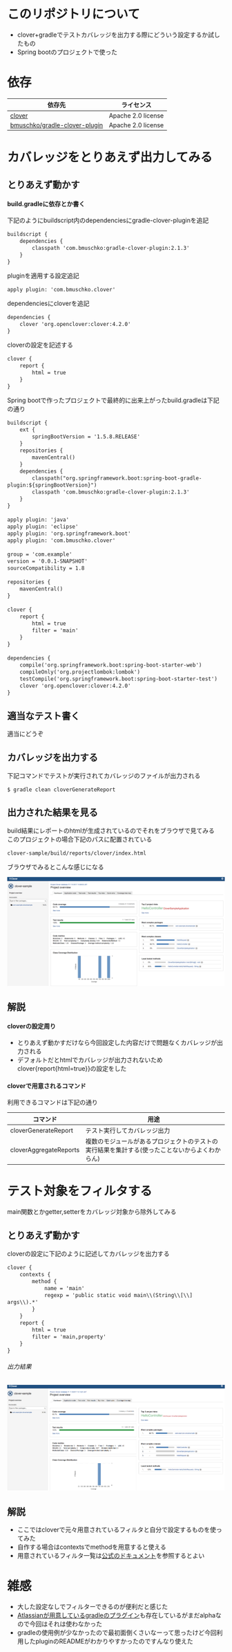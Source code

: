 # このリポジトリについて
* clover+gradleでテストカバレッジを出力する際にどういう設定するか試したもの
* Spring bootのプロジェクトで使った

# 依存
依存先|ライセンス
---|---
[clover](https://confluence.atlassian.com/clover/clover-documentation-home-71598318.html)|Apache 2.0 license
[bmuschko/gradle-clover-plugin](https://github.com/bmuschko/gradle-clover-plugin)|Apache 2.0 license

# カバレッジをとりあえず出力してみる
## とりあえず動かす
#### build.gradleに依存とか書く
下記のようにbuildscript内のdependenciesにgradle-clover-pluginを追記

```
buildscript {
	dependencies {
		classpath 'com.bmuschko:gradle-clover-plugin:2.1.3'
	}
}
```

pluginを適用する設定追記

```
apply plugin: 'com.bmuschko.clover'
```

dependenciesにcloverを追記

```
dependencies {
	clover 'org.openclover:clover:4.2.0'
}
```

cloverの設定を記述する

```
clover {
	report {
		html = true
	}
}
```

Spring bootで作ったプロジェクトで最終的に出来上がったbuild.gradleは下記の通り

```
buildscript {
	ext {
		springBootVersion = '1.5.8.RELEASE'
	}
	repositories {
		mavenCentral()
	}
	dependencies {
		classpath("org.springframework.boot:spring-boot-gradle-plugin:${springBootVersion}")
		classpath 'com.bmuschko:gradle-clover-plugin:2.1.3'
	}
}

apply plugin: 'java'
apply plugin: 'eclipse'
apply plugin: 'org.springframework.boot'
apply plugin: 'com.bmuschko.clover'

group = 'com.example'
version = '0.0.1-SNAPSHOT'
sourceCompatibility = 1.8

repositories {
	mavenCentral()
}

clover {
	report {
		html = true
		filter = 'main'
	}
}

dependencies {
	compile('org.springframework.boot:spring-boot-starter-web')
	compileOnly('org.projectlombok:lombok')
	testCompile('org.springframework.boot:spring-boot-starter-test')
	clover 'org.openclover:clover:4.2.0'
}

```

## 適当なテスト書く
適当にどうぞ
 
## カバレッジを出力する
下記コマンドでテストが実行されてカバレッジのファイルが出力される

```
$ gradle clean cloverGenerateReport
```

## 出力された結果を見る
build結果にレポートのhtmlが生成されているのでそれをブラウザで見てみる  
このプロジェクトの場合下記のパスに配置されている

```
clover-sample/build/reports/clover/index.html
```

ブラウザでみるとこんな感じになる

![](no-filter.png)

## 解説
#### cloverの設定周り
* とりあえず動かすだけなら今回設定した内容だけで問題なくカバレッジが出力される
* デフォルトだとhtmlでカバレッジが出力されないためclover{report{html=true}}の設定をした

#### cloverで用意されるコマンド
利用できるコマンドは下記の通り

コマンド|用途
---|---
cloverGenerateReport|テスト実行してカバレッジ出力
cloverAggregateReports|複数のモジュールがあるプロジェクトのテストの実行結果を集計する(使ったことないからよくわからん)

# テスト対象をフィルタする
main関数とかgetter,setterをカバレッジ対象から除外してみる

## とりあえず動かす
cloverの設定に下記のように記述してカバレッジを出力する

```
clover {
	contexts {
		method {
			name = 'main'
			regexp = 'public static void main\\(String\\[\\] args\\).*'
		}
	}
	report {
		html = true
		filter = 'main,property'
	}
}
```

###### 出力結果
![](filter.png)

## 解説
* ここではcloverで元々用意されているフィルタと自分で設定するものを使ってみた
* 自作する場合はcontextsでmethodを用意すると使える
* 用意されているフィルタ一覧は[公式のドキュメント](https://confluence.atlassian.com/clover/using-coverage-contexts-72548355.html)を参照するとよい

# 雑感
* 大した設定なしでフィルターできるのが便利だと感じた
* [Atlassianが用意しているgradleのプラグイン](https://bitbucket.org/atlassian/gradle-clover-plugin?_ga=2.266798091.46820302.1510133286-996513027.1507784494)も存在しているがまだalphaなので今回はそれは使わなかった
* gradleの使用例が少なかったので最初面倒くさいなーって思ったけど今回利用したpluginのREADMEがわかりやすかったのですんなり使えた
